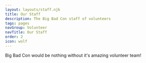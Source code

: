 ```yaml
---
layout: layouts/staff.njk
title: Our Staff
description: The Big Bad Con staff of volunteers
tags: pages
navGroup: Volunteer
navTitle: Our Staff
order: 2
icon: wolf
---
```


Big Bad Con would be nothing without it's amazing volunteer team!